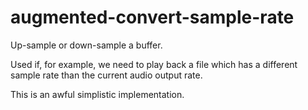 # augmented-convert-sample-rate
Up-sample or down-sample a buffer.

Used if, for example, we need to play back a file which has a different sample rate than the current audio output rate.

This is an awful simplistic implementation.